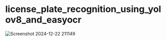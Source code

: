 # license_plate_recognition_using_yolov8_and_easyocr
![Screenshot 2024-12-22 211149](https://github.com/user-attachments/assets/fc4adf71-289a-4f2f-96f3-21f2cebc0784)
